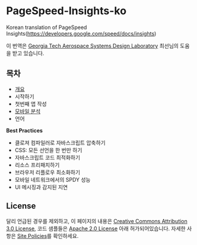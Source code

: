 # PageSpeed-Insights-ko
Korean translation of PageSpeed Insights(https://developers.google.com/speed/docs/insights)

이 번역은 [Georgia Tech Aerospace Systems Design Laboratory](https://www.asdl.gatech.edu) 최선님의 도움을 받고 있습니다.

## 목차
- [개요](./about.md)
- 시작하기
- 첫번째 앱 작성
- [모바일 분석](./mobile.md)
- 언어

**Best Practices**
- 클로져 컴파일러로 자바스크립트 압축하기
- CSS: 모든 선언을 한 번만 하기
- 자바스크립트 코드 최적화하기
- 리소스 프리패치하기
- 브라우저 리플로우 최소화하기
- 모바일 네트워크에서의 SPDY 성능
- UI 메시징과 감지된 지연

## License
달리 언급된 경우를 제외하고, 이 페이지의 내용은 [Creative Commons Attribution 3.0 License](http://creativecommons.org/licenses/by/3.0/), 코드 샘플들은 [Apache 2.0 License](http://www.apache.org/licenses/LICENSE-2.0) 아래 허가되어있습니다. 자세한 사항은 [Site Policies](https://developers.google.com/site-policies)를 확인하세요.